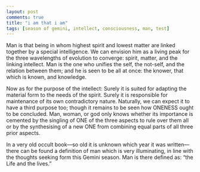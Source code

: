 ```yaml
---
layout: post
comments: true
title: "i am that i am"
tags: [season of gemini, intellect, consciousness, man, test]
---
```


Man is that being in whom highest spirit and lowest matter are linked together by a special intelligence. We can envision him as a living peak for the three wavelengths of evolution to converge: spirit, matter, and the linking intellect. Man is the one who unifies the self, the not-self, and the relation between them; and he is seen to be all at once: the knower, that which is known, and knowledge.

Now as for the purpose of the intellect: Surely it is suited for adapting the material form to the needs of the spirit. Surely it is responsible for maintenance of its own contradictory nature. Naturally, we can expect it to have a third purpose too; though it remains to be seen how ONENESS ought to be concluded. Man, woman, or god only knows whether its importance is cemented by the singling of ONE of the three aspects to rule over them all or by the synthesising of a new ONE from combining equal parts of all three prior aspects.

In a very old occult book—so old it is unknown which year it was written— there can be found a definition of man which is very illuminating, in line with the thoughts seeking form this Gemini season. Man is there defined as: “the Life and the lives.”








